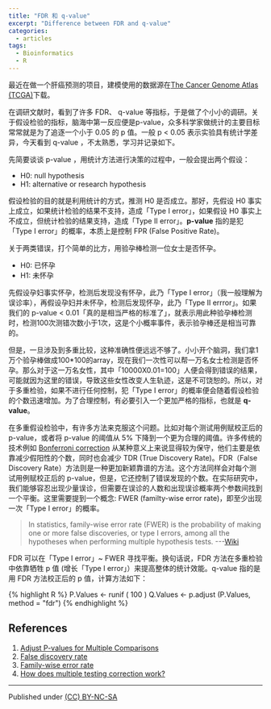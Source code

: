 ```yaml
---
title: "FDR 和 q-value"
excerpt: "Difference between FDR and q-value"
categories:
  - articles
tags:
  - Bioinformatics
  - R
---
```



最近在做一个肝癌预测的项目，建模使用的数据源在[The Cancer Genome Atlas (TCGA)](https://tcga-data.nci.nih.gov/tcga/tcgaHome2.jsp)下载。

在调研文献时，看到了许多 FDR、 q-value 等指标，于是做了个小小的调研。关于假设检验的指标，脑海中第一反应便是p-value，众多科学家做统计的主要目标常常就是为了追逐一个小于 0.05 的 p 值。一般 p < 0.05 表示实验具有统计学差异，今天看到 q-value ，不太熟悉，学习并记录如下。

先简要谈谈 p-value ，用统计方法进行决策的过程中，一般会提出两个假设：

* H0: null hypothesis
* H1: alternative or research hypothesis

假设检验的目的就是利用统计的方式，推测 H0 是否成立。那好，先假设 H0 事实上成立，如果统计检验的结果不支持，造成「Type I error」，如果假设 H0 事实上不成立，但统计检验的结果支持，造成「Type II error」。**p-value** 指的是犯「Type I error」的概率，本质上是控制 FPR (False Positive Rate)。

关于两类错误，打个简单的比方，用验孕棒检测一位女士是否怀孕。

* H0: 已怀孕
* H1: 未怀孕

先假设孕妇事实怀孕，检测后发现没有怀孕，此乃「Type I error」（我一般理解为误诊率），再假设孕妇并未怀孕，检测后发现怀孕，此乃「Type II errror」。如果我们的 p-value < 0.01「真的是相当严格的标准了」，就表示用此种验孕棒检测时，检测100次测错次数小于1次，这是个小概率事件，表示验孕棒还是相当可靠的。

但是，一旦涉及到多重比较，这种准确性便远远不够了。小小开个脑洞，我们拿1万个验孕棒做成100*100的array，现在我们一次性可以帮一万名女士检测是否怀孕。那么对于这一万名女性，其中「10000X0.01=100」人便会得到错误的结果，可能就因为这里的错误，导致这些女性改变人生轨迹，这是不可饶恕的。所以，对于多重检验，如果不进行任何控制，犯「Type I error」的概率便会随着假设检验的个数迅速增加。为了合理控制，有必要引入一个更加严格的指标，也就是 **q-value**。

在多重假设检验中，有许多方法来克服这个问题。比如对每个测试用例赋校正后的 p-value，或者将 p-value 的阈值从 5% 下降到一个更为合理的阈值。许多传统的技术例如 [Bonferroni correction](https://en.wikipedia.org/wiki/Bonferroni_correction) 从某种意义上来说显得较为保守，他们主要是依靠减少假阳性的个数，同时也会减少 TDR (True Discovery Rate)。FDR（False Discovery Rate）方法则是一种更加新颖靠谱的方法。这个方法同样会对每个测试用例赋校正后的 p-value，但是，它还控制了错误发现的个数。在实际研究中，我们能够容忍出现少量误诊，但需要在误诊的人数和出现误诊概率两个参数间找到一个平衡。这里需要提到一个概念: FWER (familty-wise error rate)，即至少出现一次「Type I error」的概率。

>  In statistics, family-wise error rate (FWER) is the probability of making one or more false discoveries, or type I errors, among all the hypotheses when performing multiple hypothesis tests. 			---[Wiki](https://en.wikipedia.org/wiki/Familywise_error_rate)

FDR 可以在「Type I error」~ FWER 寻找平衡。换句话说，FDR 方法在多重检验中依靠牺牲 p 值 (增长「Type I error」）来提高整体的统计效能。q-value 指的是用 FDR 方法校正后的 p 值，计算方法如下：

{% highlight R %}
P.Values ​​<- runif ( 100 )
Q.Values <- p.adjust (P.Values, method = "fdr")
{% endhighlight %}

## References
1. [Adjust P-values for Multiple Comparisons](https://stat.ethz.ch/R-manual/R-devel/library/stats/html/p.adjust.html)
2. [False discovery rate](https://en.wikipedia.org/wiki/False_discovery_rate)
3. [Family-wise error rate](https://en.wikipedia.org/wiki/Familywise_error_rate)
4. [How does multiple testing correction work?](http://www.nature.com/nbt/journal/v27/n12/full/nbt1209-1135.html)

---
Published under <a rel="license" href="http://creativecommons.org/licenses/by-nc-sa/3.0/">(CC) BY-NC-SA </a>
